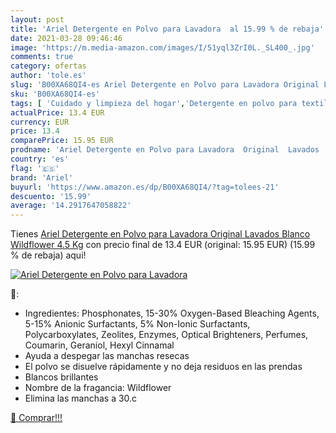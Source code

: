 ```yaml
---
layout: post
title: 'Ariel Detergente en Polvo para Lavadora  al 15.99 % de rebaja'
date: 2021-03-28 09:46:46
image: 'https://m.media-amazon.com/images/I/51yql3ZrI0L._SL400_.jpg'
comments: true
category: ofertas
author: 'tole.es'
slug: 'B00XA68QI4-es Ariel Detergente en Polvo para Lavadora Original Lavados...'
sku: 'B00XA68QI4-es'
tags: [ 'Cuidado y limpieza del hogar','Detergente en polvo para textiles','Productos para la lavandería','Salud y cuidado personal','ariel','detergente', ]
actualPrice: 13.4 EUR
currency: EUR
price: 13.4
comparePrice: 15.95 EUR
prodname: 'Ariel Detergente en Polvo para Lavadora  Original  Lavados  Blanco  Wildflower  4.5 Kg'
country: 'es'
flag: '🇪🇸'
brand: 'Ariel'
buyurl: 'https://www.amazon.es/dp/B00XA68QI4/?tag=tolees-21'
descuento: '15.99'
average: '14.2917647058822'
---
```


Tienes [Ariel Detergente en Polvo para Lavadora  Original  Lavados  Blanco  Wildflower  4.5 Kg](https://www.amazon.es/dp/B00XA68QI4/?tag=tolees-21) con precio final de  13.4 EUR (original: 15.95 EUR) (15.99 %  de rebaja) aqui!

[![Ariel Detergente en Polvo para Lavadora ](https://m.media-amazon.com/images/I/51yql3ZrI0L._SL400_.jpg)](https://www.amazon.es/dp/B00XA68QI4/?tag=tolees-21)

🔎:

- Ingredientes: Phosphonates, 15-30% Oxygen-Based Bleaching Agents, 5-15% Anionic Surfactants, 5% Non-Ionic Surfactants, Polycarboxylates, Zeolites, Enzymes, Optical Brighteners, Perfumes, Coumarin, Geraniol, Hexyl Cinnamal
- Ayuda a despegar las manchas resecas
- El polvo se disuelve rápidamente y no deja residuos en las prendas
- Blancos brillantes
- Nombre de la fragancia: Wildflower
- Elimina las manchas a 30.c

[🛒 Comprar!!!](https://www.amazon.es/dp/B00XA68QI4/?tag=tolees-21)
